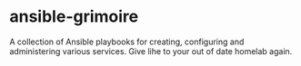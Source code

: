 # ansible-grimoire
A collection of Ansible playbooks for creating, configuring and administering various services. Give lihe to your out of date homelab again.
